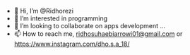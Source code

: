 - 👋 Hi, I’m @Ridhorezi
- 👀 I’m interested in programming
- 💞️ I’m looking to collaborate on apps development ...
- 📫 How to reach me, ridhosuhaebiarrowi01@gmail.com or https://www.instagram.com/dho.s.a_18/

<!---
Ridhorezi/Ridhorezi is a ✨ special ✨ repository because its `README.md` (this file) appears on your GitHub profile.
You can click the Preview link to take a look at your changes.
--->
